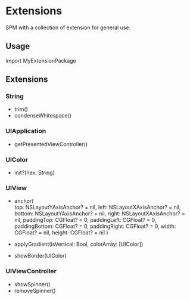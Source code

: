 # Extensions

SPM with a collection of extension for general use.


## Usage

import MyExtensionPackage



## Extensions

### String
- trim()
- condenseWhitespace()

### UIApplication
- getPresentedViewController()

### UIColor
- init?(hex: String)

### UIView
- anchor(   
    top: NSLayoutYAxisAnchor? = nil, 
    left: NSLayoutXAxisAnchor? = nil, 
    bottom: NSLayoutYAxisAnchor? = nil, 
    right: NSLayoutXAxisAnchor? = nil,
    paddingTop: CGFloat? = 0, 
    paddingLeft: CGFloat? = 0, 
    paddingBottom: CGFloat? = 0, 
    paddingRight: CGFloat? = 0,
    width: CGFloat? = nil, 
    height: CGFloat? = nil 
)

- applyGradient(isVertical: Bool, colorArray: [UIColor])
- showBorder(UIColor)

### UIViewController
- showSpinner()
- removeSpinner()
